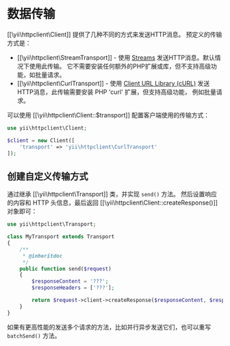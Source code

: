 数据传输
==========

[[\yii\httpclient\Client]] 提供了几种不同的方式来发送HTTP消息。
预定义的传输方式是：

 - [[\yii\httpclient\StreamTransport]] - 使用 [Streams](http://php.net/manual/en/book.stream.php) 发送HTTP消息。默认情况下使用此传输。 它不需要安装任何额外的PHP扩展或库，但不支持高级功能，如批量请求。
 - [[\yii\httpclient\CurlTransport]] - 使用 [Client URL Library (cURL)](http://php.net/manual/en/book.curl.php) 发送HTTP消息，此传输需要安装 PHP 'curl' 扩展，但支持高级功能， 例如批量请求。

可以使用 [[\yii\httpclient\Client::$transport]] 配置客户端使用的传输方式：

```php
use yii\httpclient\Client;

$client = new Client([
    'transport' => 'yii\httpclient\CurlTransport'
]);
```


## 创建自定义传输方式

通过继承 [[\yii\httpclient\Transport]] 类，并实现 `send()` 方法。 然后设置响应的内容和 HTTP 头信息，最后返回 [[\yii\httpclient\Client::createResponse()]] 对象即可：

```php
use yii\httpclient\Transport;

class MyTransport extends Transport
{
    /**
     * @inheritdoc
     */
    public function send($request)
    {
        $responseContent = '???';
        $responseHeaders = ['???'];

        return $request->client->createResponse($responseContent, $responseHeaders);
    }
}
```

如果有更高性能的发送多个请求的方法，比如并行异步发送它们，也可以重写 `batchSend()` 方法。
